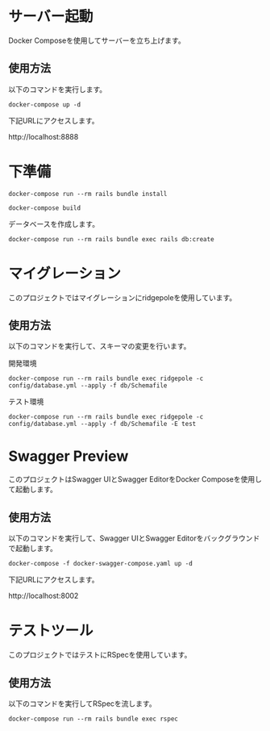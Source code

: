# サーバー起動

Docker Composeを使用してサーバーを立ち上げます。

## 使用方法

以下のコマンドを実行します。
```
docker-compose up -d
```

下記URLにアクセスします。

http://localhost:8888

# 下準備

```
docker-compose run --rm rails bundle install
```

```
docker-compose build
```

データベースを作成します。

```
docker-compose run --rm rails bundle exec rails db:create
```

# マイグレーション

このプロジェクトではマイグレーションにridgepoleを使用しています。

## 使用方法

以下のコマンドを実行して、スキーマの変更を行います。

開発環境

```
docker-compose run --rm rails bundle exec ridgepole -c config/database.yml --apply -f db/Schemafile
```

テスト環境

```
docker-compose run --rm rails bundle exec ridgepole -c config/database.yml --apply -f db/Schemafile -E test
```

# Swagger Preview

このプロジェクトはSwagger UIとSwagger EditorをDocker Composeを使用して起動します。

## 使用方法

以下のコマンドを実行して、Swagger UIとSwagger Editorをバックグラウンドで起動します。

```
docker-compose -f docker-swagger-compose.yaml up -d
```

下記URLにアクセスします。

http://localhost:8002

# テストツール

このプロジェクトではテストにRSpecを使用しています。

## 使用方法

以下のコマンドを実行してRSpecを流します。

```
docker-compose run --rm rails bundle exec rspec
```
